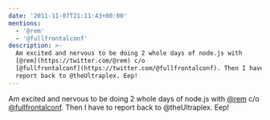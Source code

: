 ```yaml
---
date: '2011-11-07T21:11:43+00:00'
mentions:
  - '@rem'
  - '@fullfrontalconf'
description: >-
  Am excited and nervous to be doing 2 whole days of node.js with
  [@rem](https://twitter.com/@rem) c/o
  [@fullfrontalconf](https://twitter.com/@fullfrontalconf). Then I have to
  report back to @theUltraplex. Eep!
---
```

Am excited and nervous to be doing 2 whole days of node.js with [@rem](https://twitter.com/@rem) c/o [@fullfrontalconf](https://twitter.com/@fullfrontalconf). Then I have to report back to @theUltraplex. Eep!
